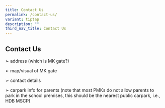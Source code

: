 ```yaml
---
title: Contact Us
permalink: /contact-us/
variant: tiptap
description: ""
third_nav_title: Contact Us
---
```

<h2>Contact Us</h2>
<p></p>
<p>➢ address (which is MK gate?)</p>
<p>➢ map/visual of MK gate</p>
<p>➢ contact details</p>
<p>➢ carpark info for parents (note that most PMKs do not allow parents to
park in the school premises, this should be the nearest public carpark,
i.e., HDB MSCP)</p>